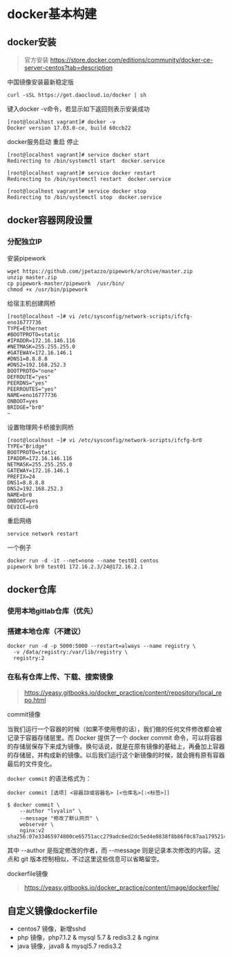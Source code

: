 # docker基本构建

## docker安装

>官方安装 https://store.docker.com/editions/community/docker-ce-server-centos?tab=description

中国镜像安装最新稳定版
```Shell
curl -sSL https://get.daocloud.io/docker | sh
```

键入docker -v命令，若显示如下返回则表示安装成功

```shell
[root@localhost vagrant]# docker -v
Docker version 17.03.0-ce, build 60ccb22
```

docker服务启动 重启 停止

```Shell
[root@localhost vagrant]# service docker start
Redirecting to /bin/systemctl start  docker.service

[root@localhost vagrant]# service docker restart
Redirecting to /bin/systemctl restart  docker.service

[root@localhost vagrant]# service docker stop
Redirecting to /bin/systemctl stop  docker.service
```
## docker容器网段设置


### 分配独立IP
安装pipework

```Shell
wget https://github.com/jpetazzo/pipework/archive/master.zip
unzip master.zip
cp pipework-master/pipework  /usr/bin/
chmod +x /usr/bin/pipework
```

给宿主机创建网桥

```shell
[root@localhost ~]# vi /etc/sysconfig/network-scripts/ifcfg-eno16777736
TYPE=Ethernet
#BOOTPROTO=static
#IPADDR=172.16.146.116
#NETMASK=255.255.255.0
#GATEWAY=172.16.146.1
#DNS1=8.8.8.8
#DNS2=192.168.252.3
BOOTPROTO="none"
DEFROUTE="yes"
PEERDNS="yes"
PEERROUTES="yes"
NAME=eno16777736
ONBOOT=yes
BRIDGE="br0"
~
```

设置物理网卡桥接到网桥

```shell
[root@localhost ~]# vi /etc/sysconfig/network-scripts/ifcfg-br0
TYPE="Bridge"
BOOTPROTO=static
IPADDR=172.16.146.116
NETMASK=255.255.255.0
GATEWAY=172.16.146.1
PREFIX=24
DNS1=8.8.8.8
DNS2=192.168.252.3
NAME=br0
ONBOOT=yes
DEVICE=br0
```

重启网络

```shell
service network restart
```
一个例子

```shell
docker run -d -it --net=none --name test01 centos
pipework br0 test01 172.16.2.3/24@172.16.2.1
```

## docker仓库

### 使用本地gitlab仓库（优先）
### 搭建本地仓库（不建议）
    docker run -d -p 5000:5000 --restart=always --name registry \
      -v /data/registry:/var/lib/registry \
      registry:2
### 在私有仓库上传、下载、搜索镜像

> https://yeasy.gitbooks.io/docker_practice/content/repository/local_repo.html

commit镜像

当我们运行一个容器的时候（如果不使用卷的话），我们做的任何文件修改都会被记录于容器存储层里。而 Docker 提供了一个 docker commit 命令，可以将容器的存储层保存下来成为镜像。换句话说，就是在原有镜像的基础上，再叠加上容器的存储层，并构成新的镜像。以后我们运行这个新镜像的时候，就会拥有原有容器最后的文件变化。

`docker commit` 的语法格式为：

    docker commit [选项] <容器ID或容器名> [<仓库名>[:<标签>]]

    $ docker commit \
        --author "lvyalin" \
        --message "修改了默认网页" \
        webserver \
        nginx:v2
    sha256:07e33465974800ce65751acc279adc6ed2dc5ed4e0838f8b86f0c87aa1795214

其中 --author 是指定修改的作者，而 --message 则是记录本次修改的内容。这点和 git 版本控制相似，不过这里这些信息可以省略留空。

dockerfile镜像

>https://yeasy.gitbooks.io/docker_practice/content/image/dockerfile/

## 自定义镜像dockerfile

- centos7 镜像，新增sshd
- php 镜像，php7.1.2 & mysql 5.7 & redis3.2 & nginx
- java 镜像，java8 & mysql5.7 redis3.2